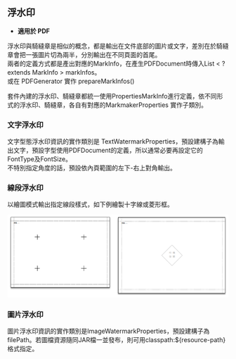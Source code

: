 ## 浮水印

* **適用於 PDF**

浮水印與騎縫章是相似的概念，都是輸出在文件底部的圖片或文字，差別在於騎縫章會把一張圖片切為兩半，分別輸出在不同頁面的首尾。  
兩者的定義方式都是產出對應的MarkInfo，在產生PDFDocument時傳入List &lt; ? extends MarkInfo &gt; markInfos。  
或在 PDFGenerator 實作 prepareMarkInfos\(\)

套件內建的浮水印、騎縫章都統一使用PropertiesMarkInfo進行定義，依不同形式的浮水印、騎縫章，各自有對應的MarkmakerProperties 實作子類別。

### 文字浮水印

文字型態浮水印資訊的實作類別是 TextWatermarkProperties，預設建構子為輸出文字，預設字型使用PDFDocument的定義，所以通常必要再設定它的FontType及FontSize。  
不特別指定角度的話，預設依內頁範圍的左下-右上對角輸出。

### 線段浮水印

以繪圖模式輸出指定線段樣式，如下例繪製十字線或菱形框。

![](/assets/ch02/watermark_lines_sample.png)

### 圖片浮水印

圖片浮水印資訊的實作類別是ImageWatermarkProperties，預設建構子為filePath。若圖檔資源隨同JAR檔一並發布，則可用classpath:${resource-path}格式指定。

